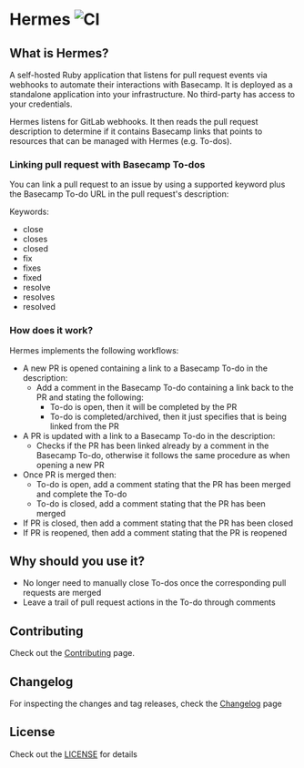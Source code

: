 # Hermes ![CI](https://github.com/runhermes/hermes/workflows/CI/badge.svg)

## What is Hermes?

A self-hosted Ruby application that listens for pull request events via webhooks to automate their interactions with Basecamp. It is deployed as a standalone application into your infrastructure. No third-party has access to your credentials.

Hermes listens for GitLab webhooks. It then reads the pull request description to determine if it contains Basecamp links that points to resources that can be managed with Hermes (e.g. To-dos).

### Linking pull request with Basecamp To-dos

You can link a pull request to an issue by using a supported keyword plus the Basecamp To-do URL in the pull request's description:

Keywords:

* close
* closes
* closed
* fix
* fixes
* fixed
* resolve
* resolves
* resolved


### How does it work?

Hermes implements the following workflows:

* A new PR is opened containing a link to a Basecamp To-do in the description:
  * Add a comment in the Basecamp To-do containing a link back to the PR and stating the following:
    * To-do is open, then it will be completed by the PR
    * To-do is completed/archived, then it just specifies that is being linked from the PR
* A PR is updated with a link to a Basecamp To-do in the description:
  * Checks if the PR has been linked already by a comment in the Basecamp To-do, otherwise it follows the same procedure as when opening a new PR
* Once PR is merged then:
  * To-do is open, add a comment stating that the PR has been merged and complete the To-do
  * To-do is closed, add a comment stating that the PR has been merged
* If PR is closed, then add a comment stating that the PR has been closed
* If PR is reopened, then add a comment stating that the PR is reopened

## Why should you use it?

* No longer need to manually close To-dos once the corresponding pull requests are merged
* Leave a trail of pull request actions in the To-do through comments

## Contributing

Check out the [Contributing](CONTRIBUTING.md) page.

## Changelog

For inspecting the changes and tag releases, check the [Changelog](CHANGELOG.md) page

## License

Check out the [LICENSE](LICENSE) for details
